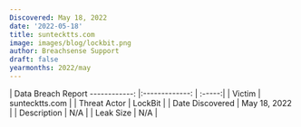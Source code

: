 ```yaml
---
Discovered: May 18, 2022
date: '2022-05-18'
title: suntecktts.com
image: images/blog/lockbit.png
author: Breachsense Support
draft: false
yearmonths: 2022/may
---
```



| Data Breach Report
------------:   |:-------------:    | :-----:|
| Victim    | suntecktts.com      | 
| Threat Actor    | LockBit      | 
| Date Discovered    | May 18, 2022      | 
| Description    | N/A      | 
| Leak Size    | N/A      | 

